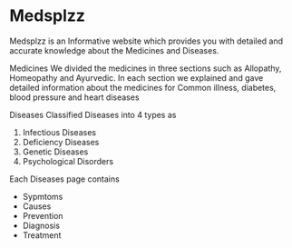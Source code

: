 # Medsplzz
Medsplzz is an Informative website which provides you with detailed and accurate knowledge about the Medicines and Diseases.

Medicines
We divided the medicines in three sections such as Allopathy, Homeopathy
and Ayurvedic.
In each section we explained and gave detailed information about the
medicines for Common illness, diabetes, blood pressure and heart diseases

Diseases
Classified Diseases into 4 types as
1) Infectious Diseases
2) Deficiency Diseases
3) Genetic Diseases
4) Psychological Disorders

Each Diseases page contains
- Sypmtoms
- Causes
- Prevention
- Diagnosis
- Treatment
